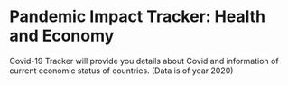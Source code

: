# Pandemic Impact Tracker: Health and Economy
 Covid-19 Tracker will provide you details about Covid and information of current economic status of countries.
(Data is of year 2020)
